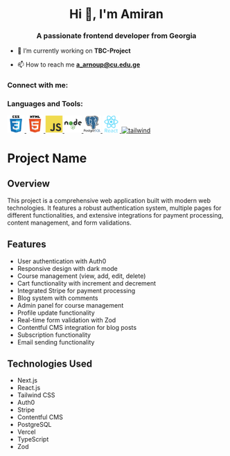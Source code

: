 <h1 align="center">Hi 👋, I'm Amiran</h1>
<h3 align="center">A passionate frontend developer from Georgia</h3>

- 🔭 I’m currently working on **TBC-Project**

- 📫 How to reach me **a_arnoup@cu.edu.ge**

<h3 align="left">Connect with me:</h3>
<p align="left">
</p>

<h3 align="left">Languages and Tools:</h3>
<p align="left"> <a href="https://www.w3schools.com/css/" target="_blank" rel="noreferrer"> <img src="https://raw.githubusercontent.com/devicons/devicon/master/icons/css3/css3-original-wordmark.svg" alt="css3" width="40" height="40"/> </a> <a href="https://www.w3.org/html/" target="_blank" rel="noreferrer"> <img src="https://raw.githubusercontent.com/devicons/devicon/master/icons/html5/html5-original-wordmark.svg" alt="html5" width="40" height="40"/> </a> <a href="https://developer.mozilla.org/en-US/docs/Web/JavaScript" target="_blank" rel="noreferrer"> <img src="https://raw.githubusercontent.com/devicons/devicon/master/icons/javascript/javascript-original.svg" alt="javascript" width="40" height="40"/> </a> <a href="https://nodejs.org" target="_blank" rel="noreferrer"> <img src="https://raw.githubusercontent.com/devicons/devicon/master/icons/nodejs/nodejs-original-wordmark.svg" alt="nodejs" width="40" height="40"/> </a> <a href="https://www.postgresql.org" target="_blank" rel="noreferrer"> <img src="https://raw.githubusercontent.com/devicons/devicon/master/icons/postgresql/postgresql-original-wordmark.svg" alt="postgresql" width="40" height="40"/> </a> <a href="https://reactjs.org/" target="_blank" rel="noreferrer"> <img src="https://raw.githubusercontent.com/devicons/devicon/master/icons/react/react-original-wordmark.svg" alt="react" width="40" height="40"/> </a> <a href="https://tailwindcss.com/" target="_blank" rel="noreferrer"> <img src="https://www.vectorlogo.zone/logos/tailwindcss/tailwindcss-icon.svg" alt="tailwind" width="40" height="40"/> </a> </p>

# Project Name

## Overview

This project is a comprehensive web application built with modern web technologies. It features a robust authentication system, multiple pages for different functionalities, and extensive integrations for payment processing, content management, and form validations.

## Features

- User authentication with Auth0
- Responsive design with dark mode
- Course management (view, add, edit, delete)
- Cart functionality with increment and decrement
- Integrated Stripe for payment processing
- Blog system with comments
- Admin panel for course management
- Profile update functionality
- Real-time form validation with Zod
- Contentful CMS integration for blog posts
- Subscription functionality
- Email sending functionality

## Technologies Used

- Next.js
- React.js
- Tailwind CSS
- Auth0
- Stripe
- Contentful CMS
- PostgreSQL
- Vercel
- TypeScript
- Zod
